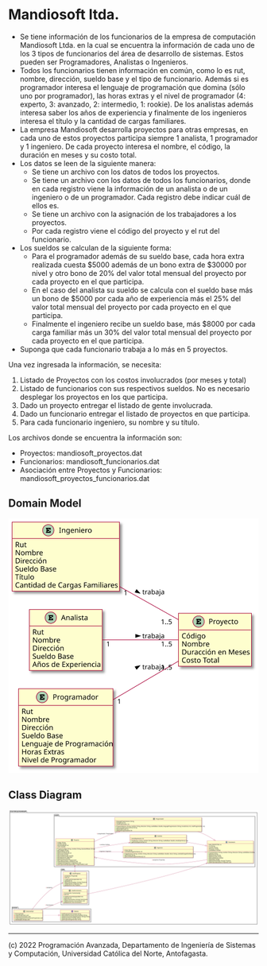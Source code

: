 # Mandiosoft ltda.

* Se tiene información de los funcionarios de la empresa de computación Mandiosoft Ltda. en la cual se encuentra la información de cada uno de los 3 tipos de funcionarios del área de desarrollo de sistemas. Estos pueden ser Programadores, Analistas o Ingenieros.
* Todos los funcionarios tienen información en común, como lo es rut, nombre, dirección, sueldo base y el tipo de funcionario. Además si es programador interesa el lenguaje de programación que domina (sólo uno por programador), las horas extras y el nivel de programador (4: experto, 3: avanzado, 2: intermedio, 1: rookie). De los analistas además interesa saber los años de experiencia y finalmente de los ingenieros interesa el título y la cantidad de cargas familiares.
* La empresa Mandiosoft desarrolla proyectos para otras empresas, en cada uno de estos proyectos participa siempre 1 analista, 1 programador y 1 ingeniero. De cada proyecto interesa el nombre, el código, la duración en meses y su costo total.
* Los datos se leen de la siguiente manera:
  * Se tiene un archivo con los datos de todos los proyectos.
  * Se tiene un archivo con los datos de todos los funcionarios, donde en cada registro viene la información de un analista o de un ingeniero o de un programador. Cada registro debe indicar cuál de ellos es.
  * Se tiene un archivo con la asignación de los trabajadores a los proyectos.
  * Por cada registro viene el código del proyecto y el rut del funcionario.
* Los sueldos se calculan de la siguiente forma:
  * Para el programador además de su sueldo base, cada hora extra realizada cuesta $5000 además de un bono extra de $30000 por nivel y otro bono de 20% del valor total mensual del proyecto por cada proyecto en el que participa.
  * En el caso del analista su sueldo se calcula con el sueldo base más un bono de $5000 por cada año de experiencia más el 25% del valor total mensual del proyecto por cada proyecto en el que participa.
  * Finalmente el ingeniero recibe un sueldo base, más $8000 por cada carga familiar más un 30% del valor total mensual del proyecto por cada proyecto en el que participa.
* Suponga que cada funcionario trabaja a lo más en 5 proyectos.

Una vez ingresada la información, se necesita:

1. Listado de Proyectos con los costos involucrados (por meses y total)
2. Listado de funcionarios con sus respectivos sueldos. No es necesario desplegar los proyectos en los que participa.
3. Dado un proyecto entregar el listado de gente involucrada.
4. Dado un funcionario entregar el listado de proyectos en que participa.	
5. Para cada funcionario ingeniero, su nombre y su título.

Los archivos donde se encuentra la información son:

* Proyectos: mandiosoft_proyectos.dat
* Funcionarios: mandiosoft_funcionarios.dat
* Asociación entre Proyectos y Funcionarios: mandiosoft_proyectos_funcionarios.dat

## Domain Model

![domain model](domain.svg)

## Class Diagram

![class diagram](class.svg)

---
(c) 2022 Programación Avanzada, Departamento de Ingeniería de Sistemas y Computación, Universidad Católica del Norte, Antofagasta.
